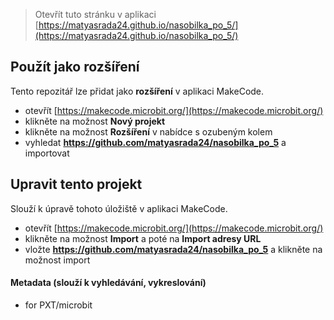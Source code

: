 
> Otevřít tuto stránku v aplikaci [https://matyasrada24.github.io/nasobilka_po_5/](https://matyasrada24.github.io/nasobilka_po_5/)

## Použít jako rozšíření

Tento repozitář lze přidat jako **rozšíření** v aplikaci MakeCode.

* otevřít [https://makecode.microbit.org/](https://makecode.microbit.org/)
* klikněte na možnost **Nový projekt**
* klikněte na možnost **Rozšíření** v nabídce s ozubeným kolem
* vyhledat **https://github.com/matyasrada24/nasobilka_po_5** a importovat

## Upravit tento projekt

Slouží k úpravě tohoto úložiště v aplikaci MakeCode.

* otevřít [https://makecode.microbit.org/](https://makecode.microbit.org/)
* klikněte na možnost **Import** a poté na **Import adresy URL**
* vložte **https://github.com/matyasrada24/nasobilka_po_5** a klikněte na možnost import

#### Metadata (slouží k vyhledávání, vykreslování)

* for PXT/microbit
<script src="https://makecode.com/gh-pages-embed.js"></script><script>makeCodeRender("{{ site.makecode.home_url }}", "{{ site.github.owner_name }}/{{ site.github.repository_name }}");</script>
